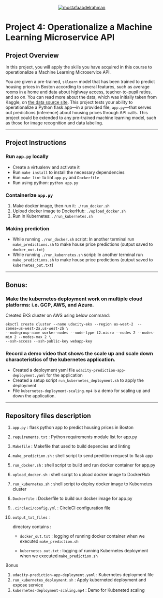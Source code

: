 <div align="center">

[![mostafaabdelrahman](https://circleci.com/gh/mostafaabdelrahman/udacity-kubernetes-project04.svg?style=svg)](https://app.circleci.com/pipelines/gh/mostafaabdelrahman/udacity-kubernetes-project04)

</div>

# Project 4: Operationalize a Machine Learning Microservice API

## Project Overview

In this project, you will apply the skills you have acquired in this course to operationalize a Machine Learning Microservice API. 

You are given a pre-trained, `sklearn` model that has been trained to predict housing prices in Boston according to several features, such as average rooms in a home and data about highway access, teacher-to-pupil ratios, and so on. You can read more about the data, which was initially taken from Kaggle, on [the data source site](https://www.kaggle.com/c/boston-housing). This project tests your ability to operationalize a Python flask app—in a provided file, `app.py`—that serves out predictions (inference) about housing prices through API calls. This project could be extended to any pre-trained machine learning model, such as those for image recognition and data labeling.

---

## Project Instructions

### Run `app.py` locally

* Create a virtualenv and activate it
* Run `make install` to install the necessary dependencies
* Run `make lint` to lint `app.py` and `Dockerfile`
* Run using python: `python app.py`

### Containerize `app.py`

1. Make docker image, then run it: `./run_docker.sh`
2. Upload docker image to DockerHub: `./upload_docker.sh`
3. Run in Kubernetes: `./run_kubernetes.sh`

### Making prediction
* While running `./run_docker.sh` script: In another terminal run `make_predictions.sh` to make house price predictions (output saved to `docker_out.txt`)
* While running `./run_kubernetes.sh` script: In another terminal run `make_predictions.sh` to make house price predictions (output saved to `kubernetes_out.txt`)

---

## Bonus:

### Make the kubernetes deployment work on multiple cloud platforms: i.e. GCP, AWS, and Azure.

Created EKS cluster on AWS using below command:
```
eksctl create cluster --name udacity-eks --region us-west-2  --zones=us-west-2a,us-west-2b \
--nodegroup-name worker-nodes --node-type t2.micro --nodes 2 --nodes-min 2 --nodes-max 2 \
--ssh-access --ssh-public-key webapp-key
```
### Record a demo video that shows the scale up and scale down characteristics of the kubernetes application.

* Created a deployment yaml file `udacity-prediction-app-deployment.yaml` for the application
* Created a setup script `run_kubernetes_deployment.sh` to apply the deployment
* File `kubernetes-deployment-scaling.mp4` is a demo for scaling up and down the application.

---

## Repository files description

1. `app.py`             : flask python app to predict housing prices in Boston
1. `requirements.txt`   : Python requirements module list for app.py
1. `Makefile`           : Makefile that used to build depencies and linting
1. `make_prediction.sh` : shell script to send predition request to flask app
1. `run_docker.sh`      : shell script to build and run docker container for app.py
1. `upload_docker.sh`   : shell script to upload docker image to DockerHub
1. `run_kubernetes.sh`  : shell script to deploy docker image to Kubernetes cluster
1. `Dockerfile`         : Dockerfile to build our docker image for app.py
1. `.circleci/config.yml` : CircleCI configuration file
1. `output_txt_files`   :
        
    directory contains :

    * `docker_out.txt`      : logging of running docker container when we executed `make_prediction.sh`

    * `kubernetes_out.txt`  : logging of running Kubernetes deployment when we executed `make_prediction.sh`

Bonus
1. `udacity-prediction-app-deployment.yaml` : Kubernetes deployment file
1. `run_kubernetes_deployment.sh`           : Apply kuberneted deployment and expose service
1. `kubernetes-deployment-scaling.mp4`      : Demo for Kubeneted scaling
